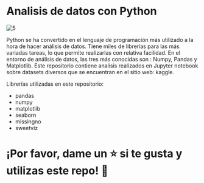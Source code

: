 # Analisis de datos con Python

![5](https://user-images.githubusercontent.com/86261762/209863473-89108b92-ca1a-4ad2-92b5-25703119aa10.png)


Python se ha convertido en el lenguaje de programación más utilizado a la hora de hacer análisis de datos. Tiene miles de librerías para las más variadas tareas, lo que permite realizarlas con relativa facilidad. En el entorno de análisis de datos, las tres más conocidas son : Numpy, Pandas y Matplotlib.
Este repositorio contiene analisis realizados en Jupyter notebook sobre datasets diversos que se encuentran en el sitio web: kaggle. 

Librerías utilizadas en este repositorio: 

- pandas
- numpy
- matplotlib
- seaborn
- missingno
- sweetviz

# ¡Por favor, dame un ⭐️ si te gusta y utilizas este repo! 👏
